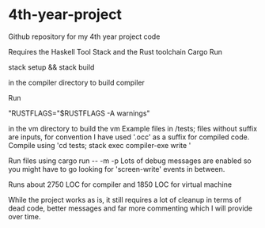 # 4th-year-project
Github repository for my 4th year project code

Requires the Haskell Tool Stack and the Rust toolchain Cargo
Run 

stack setup && stack build 

in the compiler directory to build compiler

Run 

"RUSTFLAGS="$RUSTFLAGS -A warnings"

in the vm directory to build the vm
Example files in /tests; files without suffix are inputs, for convention I have used '.occ' as a suffix for compiled code.
Compile using 'cd tests; stack exec compiler-exe write <input-file> <output-file>'

Run files using
  cargo run -- -m <memory-size> -p <input-file>
  Lots of debug messages are enabled so you might have to go looking for 'screen-write' events in between.

Runs about 2750 LOC for compiler and 1850 LOC for virtual machine

While the project works as is, it still requires a lot of cleanup in terms of dead code, better messages and far more commenting which I will provide over time.
